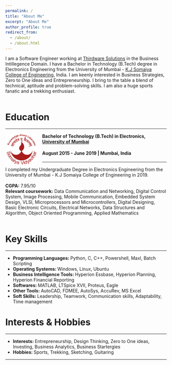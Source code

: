 ```yaml
---
permalink: /
title: "About Me"
excerpt: "About Me"
author_profile: true
redirect_from: 
  - /about/
  - /about.html
---
```


I am a Software Engineer working at [Thirdware Solutions](https://www.thirdware.com/index.html) in the Business Intillegence Domain. I have a Bachelor in Technology (B.Tech) degree in Electronics Engineering from the University of Mumbai - [K.J Somaiya College of Engineering](https://kjsce.somaiya.edu/en), India. I am keenly interested in Business Strategies, Zero to One ideas and Entrepreneurship. I bring to the table a blend of technical, aptitude and problem-solving skills. I am also a huge sports fanatic and a trekking enthusiast.
<br> <br>
# Education
-----
<img align="left" height="100" width="100" src="../images/somaiya.png" style="padding-right:15px">

**Bachelor of Technology (B.Tech) in Electronics, [University of Mumbai](https://mu.ac.in/)**
#### August 2015 - June 2019 | Mumbai, India

-----
I completed my Undergraduate Degree in Electronics Engineering from the University of Mumbai - K.J Somaiya College of Engineering in 2019. <br> <br>
<strong>CGPA:</strong> 7.95/10 <br> 
<strong>Relevant coursework:</strong> Data Communication and Networking, Digital Control System, Image Processing, Mobile Communication, Embedded System Design, VLSI, Microprocessors and Microcontrollers, Digital Designing, Basic Electronic Circuits, Electrical Networks, Data Structures and Algorithm, Object Oriented Programming, Applied Mathematics <br>
<br>

# Key Skills
----
* <strong> Programming Languages: </strong> Python, C, C++, Powershell, Maxl, Batch Scripting <br>
* <strong> Operating Systems: </strong> Windows, Linux, Ubuntu <br>
* <strong> Business Intelligence Tools: </strong> Hyperion Essbase, Hyperion Planning, Hyperion Financial Reporting <br>
* <strong> Softwares: </strong> MATLAB, LTSpice XVII, Proteus, Eagle <br>
* <strong> Other Tools: </strong> AutoCAD, FDMEE, AutoSys, AccuRev, MS Excel <br>
* <strong> Soft Skills: </strong> Leadership, Teamwork, Communication skills, Adaptability, Time management <br>

# Interests & Hobbies
----
* <strong> Interests: </strong> Entrepreneurship, Design Thinking, Zero to One ideas, Investing, Business Analytics, Business Startergies <br>
* <strong> Hobbies: </strong> Sports, Trekking, Sketching, Guitaring <br>

----
